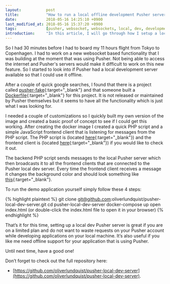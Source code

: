 ```yaml
---
layout:           post
title:            "How to run a local offline development Pusher server."
date:             2018-05-16 14:25:10 +0900
last_modified_at: 2018-05-16 15:37:20 +0900
tags:             [pusher, websocket, websockets, local, dev, development, server, offline]
introduction:     "In this article, I will go through how I setup a local Pusher websocket server on my local machine, this is something that's useful for getting offline support or save Pusher requests."
---
```


So I had 30 minutes before I had to board my 11 hours flight from Tokyo to Copenhagen. I had to work on a new websocket based functionality that I was building at the moment that was using Pusher. Not being able to access the internet and Pusher's servers would make it difficult to work on this new feature. So I started to look into if Pusher had a local development server available so that I could use it offline.

After a couple of quick google searches, I found that there is a project called [pusher-fake](https://github.com/tristandunn/pusher-fake){:target="_blank"} and that someone built a [Dockerfile](https://github.com/gregeinfrank/docker-pusher-fake){:target="_blank"} for this project. It is not released or maintained by Pusher themselves but it seems to have all the functionality which is just what I was looking for.

I needed a couple of customizations so I quickly built my own version of the image and created a basic proof of concept to see if I could get this working. After creating the docker image I created a quick PHP script and a simple JavaScript frontend client that is listening for messages from the PHP script. The PHP script is (located [here](https://github.com/oliverlundquist/pusher-local-dev-server/blob/6a50f4b315e22f3237ba60a918c87f97a7a5d68c/pusher.php){:target="_blank"}) and the frontend client is (located [here](https://github.com/oliverlundquist/pusher-local-dev-server/blob/6a50f4b315e22f3237ba60a918c87f97a7a5d68c/index.html){:target="_blank"}) if you would like to check it out.

The backend PHP script sends messages to the local Pusher server which then broadcasts it to all the frontend clients that are connected to the Pusher local dev server. Every time the frontend client receives a message it changes the background color and should look something like [this](/assets/pusher-local-dev-server-demo.gif){:target="_blank"}.

To run the demo application yourself simply follow these 4 steps:

{% highlight plaintext %}
git clone git@github.com:oliverlundquist/pusher-local-dev-server.git
cd pusher-local-dev-server
docker-compose up
open index.html (or double-click the index.html file to open it in your browser)
{% endhighlight %}

That’s it for this time, setting up a local dev Pusher server is great if you are on a limited plan and do not want to waste requests on your Pusher account while developing applications on your local machine. It’s also useful if you like me need offline support for your application that is using Pusher.

Until next time, have a good one!

Don’t forget to check out the full repository here:
- [https://github.com/oliverlundquist/pusher-local-dev-server](https://github.com/oliverlundquist/pusher-local-dev-server).
